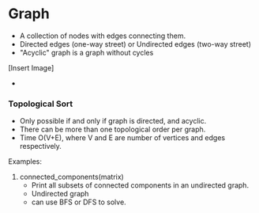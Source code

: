 # Graph

- A collection of nodes with edges connecting them.
- Directed edges (one-way street) or Undirected edges (two-way street)
- "Acyclic" graph is a graph without cycles 

[Insert Image]

- 
### Topological Sort 
- Only possible if and only if graph is directed, and acyclic.
- There can be more than one topological order per graph. 
- Time O(V+E), where V and E are number of vertices and edges respectively. 

Examples:
1. connected_components(matrix)
    - Print all subsets of connected components in an undirected graph. 
    - Undirected graph
    - can use BFS or DFS to solve.
 
